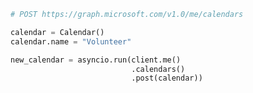 <!-- markdownlint-disable MD041 -->

```python
# POST https://graph.microsoft.com/v1.0/me/calendars

calendar = Calendar()
calendar.name = "Volunteer"

new_calendar = asyncio.run(client.me()
                           .calendars()
                           .post(calendar))
```
